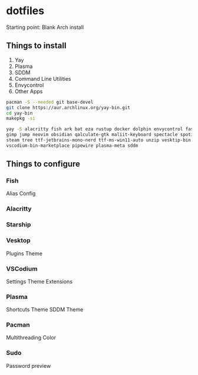 # dotfiles
Starting point: Blank Arch install

## Things to install
1. Yay
2. Plasma
3. SDDM
4. Command Line Utilities
5. Envycontrol
6. Other Apps

```bash
pacman -S --needed git base-devel
git clone https://aur.archlinux.org/yay-bin.git
cd yay-bin
makepkg -si

yay -S alacritty fish ark bat eza rustup docker dolphin envycontrol fastfetch firefox fish fzf \
gimp jump neovim obsidian qalculate-gtk maliit-keyboard spectacle spotify-launcher starship \
steam tree ttf-jetbrains-mono-nerd ttf-ms-win11-auto unzip vesktip-bin vscodium-bin \
vscodium-bin-marketplace pipewire plasma-meta sddm
```
## Things to configure
### Fish
Alias
Config

### Alacritty

### Starship

### Vesktop
Plugins
Theme

### VSCodium
Settings
Theme
Extensions

### Plasma
Shortcuts
Theme
SDDM Theme

### Pacman
Multithreading
Color

### Sudo
Password preview

